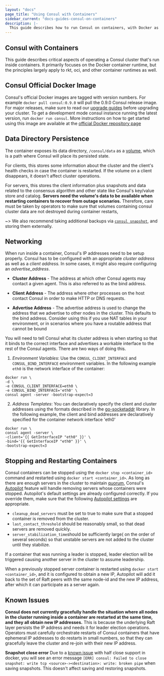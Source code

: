 ```yaml
---
layout: "docs"
page_title: "Using Consul with Containers"
sidebar_current: "docs-guides-consul-on-containers"
description: |-
  This guide describes how to run Consul on containers, with Docker as the primary focus. It also describes best practices when running a Consul cluster in production on Docker.
---
```


## Consul with Containers
This guide describes critical aspects of operating a Consul cluster that's run inside containers. It primarily focuses on the Docker container runtime, but the principles largely apply to rkt, oci, and other container runtimes as well.

## Consul Official Docker Image
Consul's official Docker images are tagged with version numbers. For example `docker pull consul:0.9.0` will pull the 0.9.0 Consul release image.
For major releases, make sure to read our [upgrade guides](https://www.consul.io/docs/upgrade-specific.html) before upgrading your cluster.
To get a development mode consul instance running the latest version, run `docker run consul`.
More instructions on how to get started using this image are available at the [official Docker repository page](https://store.docker.com/images/consul)

## Data Directory Persistence

The container exposes its data directory, `/consul/data` as a [volume](https://docs.docker.com/engine/tutorials/dockervolumes/), which is a path where Consul will place its persisted state.

For clients, this stores some information about the cluster and the client's health checks in case the container is restarted. If the volume on a client disappears, it doesn't affect cluster operations.

For servers, this stores the client information plus snapshots and data related to the consensus algorithm and other state like Consul's key/value store and catalog. **Servers need the volume's data to be available when restarting containers to recover from outage scenarios.** Therefore, care must be taken by operators to make sure that volumes containing consul cluster data are not destroyed during container restarts,

~> We also recommend taking additional backups via [`consul snapshot`](https://www.consul.io/docs/commands/snapshot.html), and storing them externally.

## Networking
When run inside a container, Consul's IP addresses need to be setup properly. Consul has to be configured with an appropriate _cluster address_ as well as a _client address._ In some cases, it might also require configuring an _advertise_address_.

 * **Cluster Address** -  The address at which other Consul agents may contact a given agent. This is also referred to as the bind address. 

 * **Client Address** -  The address where other processes on the host contact Consul in order to make HTTP or DNS requests.

 * **Advertise Address** - The advertise address is used to change the address that we advertise to other nodes in the cluster. This defaults to the bind address. Consider using this if you use NAT tables in your environment, or in scenarios where you have a routable address that cannot be bound

You will need to tell Consul what its cluster address is when starting so that it binds to the correct interface and advertises a workable interface to the rest of the Consul agents.  There are two ways of doing this. 

1. _Environment Variables_: Use the `CONSUL_CLIENT_INTERFACE` and `CONSUL_BIND_INTERFACE` environment variables. In the following example `eth0` is the network interface of the container:
```
docker run \
-d \
-e CONSUL_CLIENT_INTERFACE=eth0 \
-e CONSUL_BIND_INTERFACE='eth0' \
consul agent -server -bootstrap-expect=3
```

2. _Address Templates_: You can declaratively specify the client and cluster addresses using the formats described in the [go-socketaddr](https://github.com/hashicorp/go-sockaddr) library. In the following example, the client and bind addresses are declaratively specified for the container network interface 'eth0'
```
docker run \
consul agent -server \
-client='{{ GetInterfaceIP "eth0" }}' \
-bind='{{ GetInterfaceIP "eth0" }}' \
-bootstrap-expect=3
```

## Stopping and Restarting Containers
Consul containers can be stopped using the `docker stop <container_id>` command and restarted using `docker start <container_id>`. As long as there are enough servers in the cluster to maintain [quorum](/docs/internals/consensus.html#deployment-table), Consul's [Autopilot](/docs/guides/autopilot.html) feature will handle removing servers whose containers were stopped. Autopilot's default settings are already configured correctly. If you override them, make sure that the following [Autopilot settings](/docs/agent/options.html#autopilot) are appropriate.

* `cleanup_dead_servers` must be set to true to make sure that a stopped container is removed from the cluster. 
* `last_contact_threshold` should be reasonably small, so that dead servers are removed quickly. 
* `server_stabilization_time`should be sufficiently large( on the order of several seconds) so that unstable servers are not added to the cluster until they stabilize.

If a container that was running a leader is stopped, leader election will be triggered causing another server in the cluster to assume leadership. 

When a previously stopped server container is restarted using `docker start <container_id>`,  and it is configured to obtain a new IP, Autopilot will add it back to the set of Raft peers with the same node-id and the new IP address, after which it can participate as a server again. 

## Known Issues
**Consul does not currently gracefully handle the situation where all nodes in the cluster running inside a container are restarted at the same time, and they all obtain new IP addresses.** This is because the underlying Raft layer persists the IP address and needs it for leader election operations. Operators must carefully orchestrate restarts of Consul containers that have ephemeral IP addresses to do restarts in small numbers, so that they can gracefully leave the cluster and re-join with their new IP address.

**Snapshot close error** Due to a [known issue](https://github.com/docker/libnetwork/issues/1204) with half close support in docker, you will see an error message `[ERR] consul: Failed to close snapshot: write tcp <source>-><destination>: write: broken pipe` when saving snapshots. This doesn't affect saving and restoring snapshots.

